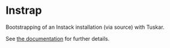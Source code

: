 # Instrap

Bootstrapping of an Instack installation (via source) with Tuskar.

See [the documentation](docs/index.md) for further details.
